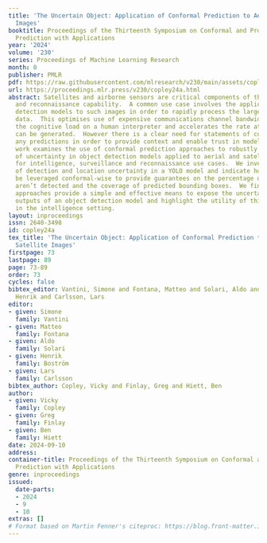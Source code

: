 ```yaml
---
title: 'The Uncertain Object: Application of Conformal Prediction to Aerial and Satellite
  Images'
booktitle: Proceedings of the Thirteenth Symposium on Conformal and Probabilistic
  Prediction with Applications
year: '2024'
volume: '230'
series: Proceedings of Machine Learning Research
month: 0
publisher: PMLR
pdf: https://raw.githubusercontent.com/mlresearch/v230/main/assets/copley24a/copley24a.pdf
url: https://proceedings.mlr.press/v230/copley24a.html
abstract: Satellites and airborne sensors are critical components of the modern surveillance
  and reconnaissance capability.  A common use case involves the application of object
  detection models to such images in order to rapidly process the large volumes of
  data.  This optimises use of expensive communications channel bandwidth, reduces
  the cognitive load on a human interpreter and accelerates the rate at which intelligence
  can be generated.  However there is a clear need for statements of confidence in
  any predictions in order to provide context and enable trust in model outputs. Our
  work examines the use of conformal prediction approaches to robustly quantify types
  of uncertainty in object detection models applied to aerial and satellite imagery
  for intelligence, surveillance and reconnaissance use cases.  We investigate measures
  of detection and location uncertainty in a YOLO model and indicate how these may
  be leveraged conformal-wise to provide guarantees on the percentage of objects which
  aren’t detected and the coverage of predicted bounding boxes.  We find that conformal
  approaches provide a simple and effective means to expose the uncertainty in the
  outputs of an object detection model and highlight the utility of this knowledge
  in the intelligence setting.
layout: inproceedings
issn: 2640-3498
id: copley24a
tex_title: 'The Uncertain Object: Application of Conformal Prediction to Aerial and
  Satellite Images'
firstpage: 73
lastpage: 89
page: 73-89
order: 73
cycles: false
bibtex_editor: Vantini, Simone and Fontana, Matteo and Solari, Aldo and Bostr\"{o}m,
  Henrik and Carlsson, Lars
editor:
- given: Simone
  family: Vantini
- given: Matteo
  family: Fontana
- given: Aldo
  family: Solari
- given: Henrik
  family: Boström
- given: Lars
  family: Carlsson
bibtex_author: Copley, Vicky and Finlay, Greg and Hiett, Ben
author:
- given: Vicky
  family: Copley
- given: Greg
  family: Finlay
- given: Ben
  family: Hiett
date: 2024-09-10
address:
container-title: Proceedings of the Thirteenth Symposium on Conformal and Probabilistic
  Prediction with Applications
genre: inproceedings
issued:
  date-parts:
  - 2024
  - 9
  - 10
extras: []
# Format based on Martin Fenner's citeproc: https://blog.front-matter.io/posts/citeproc-yaml-for-bibliographies/
---
```


